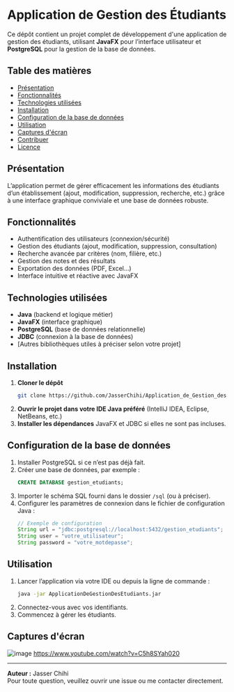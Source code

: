 # Application de Gestion des Étudiants

Ce dépôt contient un projet complet de développement d'une application de gestion des étudiants, utilisant **JavaFX** pour l’interface utilisateur et **PostgreSQL** pour la gestion de la base de données.

## Table des matières

- [Présentation](#présentation)
- [Fonctionnalités](#fonctionnalités)
- [Technologies utilisées](#technologies-utilisées)
- [Installation](#installation)
- [Configuration de la base de données](#configuration-de-la-base-de-données)
- [Utilisation](#utilisation)
- [Captures d'écran](#captures-décran)
- [Contribuer](#contribuer)
- [Licence](#licence)

## Présentation

L’application permet de gérer efficacement les informations des étudiants d’un établissement (ajout, modification, suppression, recherche, etc.) grâce à une interface graphique conviviale et une base de données robuste.

## Fonctionnalités

- Authentification des utilisateurs (connexion/sécurité)
- Gestion des étudiants (ajout, modification, suppression, consultation)
- Recherche avancée par critères (nom, filière, etc.)
- Gestion des notes et des résultats
- Exportation des données (PDF, Excel…)
- Interface intuitive et réactive avec JavaFX

## Technologies utilisées

- **Java** (backend et logique métier)
- **JavaFX** (interface graphique)
- **PostgreSQL** (base de données relationnelle)
- **JDBC** (connexion à la base de données)
- [Autres bibliothèques utiles à préciser selon votre projet]

## Installation

1. **Cloner le dépôt**
   ```bash
   git clone https://github.com/JasserChihi/Application_de_Gestion_des_Etudiants.git
   ```
2. **Ouvrir le projet dans votre IDE Java préféré** (IntelliJ IDEA, Eclipse, NetBeans, etc.)
3. **Installer les dépendances** JavaFX et JDBC si elles ne sont pas incluses.

## Configuration de la base de données

1. Installer PostgreSQL si ce n’est pas déjà fait.
2. Créer une base de données, par exemple :
   ```sql
   CREATE DATABASE gestion_etudiants;
   ```
3. Importer le schéma SQL fourni dans le dossier `/sql` (ou à préciser).
4. Configurer les paramètres de connexion dans le fichier de configuration Java :
   ```java
   // Exemple de configuration
   String url = "jdbc:postgresql://localhost:5432/gestion_etudiants";
   String user = "votre_utilisateur";
   String password = "votre_motdepasse";
   ```

## Utilisation

1. Lancer l’application via votre IDE ou depuis la ligne de commande :
   ```bash
   java -jar ApplicationDeGestionDesEtudiants.jar
   ```
2. Connectez-vous avec vos identifiants.
3. Commencez à gérer les étudiants.

## Captures d'écran

![image](https://github.com/user-attachments/assets/0528340f-d81f-40ac-9725-922c58c5b53f)
https://www.youtube.com/watch?v=C5h8SYah020

---

**Auteur :** Jasser Chihi  
Pour toute question, veuillez ouvrir une issue ou me contacter directement.
